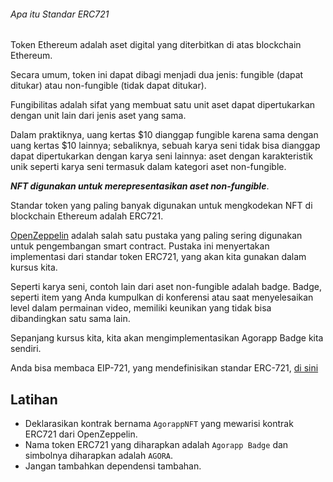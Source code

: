 ###### Apa itu Standar ERC721

Token Ethereum adalah aset digital yang diterbitkan di atas blockchain Ethereum.

Secara umum, token ini dapat dibagi menjadi dua jenis: fungible (dapat ditukar) atau non-fungible (tidak dapat ditukar).

Fungibilitas adalah sifat yang membuat satu unit aset dapat dipertukarkan dengan unit lain dari jenis aset yang sama.

Dalam praktiknya, uang kertas $10 dianggap fungible karena sama dengan uang kertas $10 lainnya; sebaliknya, sebuah karya seni tidak bisa dianggap dapat dipertukarkan dengan karya seni lainnya: aset dengan karakteristik unik seperti karya seni termasuk dalam kategori aset non-fungible.

**_NFT digunakan untuk merepresentasikan aset non-fungible_**.

Standar token yang paling banyak digunakan untuk mengkodekan NFT di blockchain Ethereum adalah ERC721.

[OpenZeppelin](https://docs.openzeppelin.com/contracts/4.x/) adalah salah satu pustaka yang paling sering digunakan untuk pengembangan smart contract. Pustaka ini menyertakan implementasi dari standar token ERC721, yang akan kita gunakan dalam kursus kita.

Seperti karya seni, contoh lain dari aset non-fungible adalah badge. Badge, seperti item yang Anda kumpulkan di konferensi atau saat menyelesaikan level dalam permainan video, memiliki keunikan yang tidak bisa dibandingkan satu sama lain.

Sepanjang kursus kita, kita akan mengimplementasikan Agorapp Badge kita sendiri.

Anda bisa membaca EIP-721, yang mendefinisikan standar ERC-721, [di sini](https://eips.ethereum.org/EIPS/eip-721)

## Latihan

- Deklarasikan kontrak bernama `AgorappNFT` yang mewarisi kontrak ERC721 dari OpenZeppelin.
- Nama token ERC721 yang diharapkan adalah `Agorapp Badge` dan simbolnya diharapkan adalah `AGORA`.
- Jangan tambahkan dependensi tambahan.

